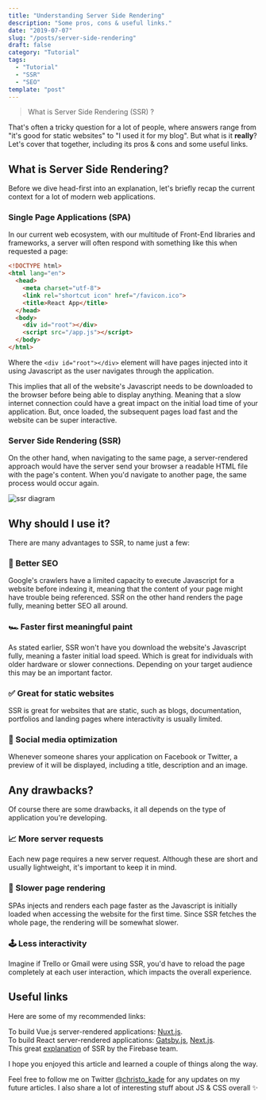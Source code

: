 ```yaml
---
title: "Understanding Server Side Rendering"
description: "Some pros, cons & useful links."
date: "2019-07-07"
slug: "/posts/server-side-rendering"
draft: false
category: "Tutorial"
tags:
  - "Tutorial"
  - "SSR"
  - "SEO"
template: "post"
---
```


> What is Server Side Rendering (SSR) ?

That's often a tricky question for a lot of people, where answers range from "it's good for static websites" to "I used it for my blog". But what is it **really**? Let's cover that together, including its pros & cons and some useful links.

## What is Server Side Rendering?

Before we dive head-first into an explanation, let's briefly recap the current context for a lot of modern web applications.

### Single Page Applications (SPA)

In our current web ecosystem, with our multitude of Front-End libraries and frameworks, a server will often respond with something like this when requested a page:

```html
<!DOCTYPE html>
<html lang="en">
  <head>
    <meta charset="utf-8">
    <link rel="shortcut icon" href="/favicon.ico">
    <title>React App</title>
  </head>
  <body>
    <div id="root"></div>
    <script src="/app.js"></script>
  </body>
</html>
```

Where the `<div id="root"></div>` element will have pages injected into it using Javascript as the user navigates through the application.

This implies that all of the website's Javascript needs to be downloaded to the browser before being able to display anything. Meaning that a slow internet connection could have a great impact on the initial load time of your application. But, once loaded, the subsequent pages load fast and the website can be super interactive.

### Server Side Rendering (SSR)

On the other hand, when navigating to the same page, a server-rendered approach would have the server send your browser a readable HTML file with the page's content. When you'd navigate to another page, the same process would occur again.

![ssr diagram](https://user-images.githubusercontent.com/15229355/59100904-a9fa6500-8927-11e9-9470-a82a348a2249.png)


## Why should I use it?

There are many advantages to SSR, to name just a few:

### 🔎 Better SEO

Google's crawlers have a limited capacity to execute Javascript for a website before indexing it, meaning that the content of your page might have trouble being referenced. SSR on the other hand renders the page fully, meaning better SEO all around.

### 🏎 Faster first meaningful paint

As stated earlier, SSR won't have you download the website's Javascript fully, meaning a faster initial load speed. Which is great for individuals with older hardware or slower connections. Depending on your target audience this may be an important factor.

### ✅ Great for static websites

SSR is great for websites that are static, such as blogs, documentation, portfolios and landing pages where interactivity is usually limited.

### 👥 Social media optimization

Whenever someone shares your application on Facebook or Twitter, a preview of it will be displayed, including a title, description and an image.

## Any drawbacks?

Of course there are some drawbacks, it all depends on the type of application you're developing.

### 📈 More server requests

Each new page requires a new server request. Although these are short and usually lightweight, it's important to keep it in mind.

### 🐌 Slower page rendering

SPAs injects and renders each page faster as the Javascript is initially loaded when accessing the website for the first time. Since SSR fetches the whole page, the rendering will be somewhat slower. 

### 🕹 Less interactivity

Imagine if Trello or Gmail were using SSR, you'd have to reload the page completely at each user interaction, which impacts the overall experience.

## Useful links

Here are some of my recommended links:

To build Vue.js server-rendered applications: [Nuxt.js](https://nuxtjs.org/).  
To build React server-rendered applications: [Gatsby.js](https://www.gatsbyjs.org/), [Next.js](https://nextjs.org/).  
This great [explanation](https://youtu.be/GQzn7XRdzxY?t=46) of SSR by the Firebase team.

I hope you enjoyed this article and learned a couple of things along the way.

Feel free to follow me on Twitter [@christo_kade](https://twitter.com/christo_kade) for any updates on my future articles. I also share a lot of interesting stuff about JS & CSS overall ✨


